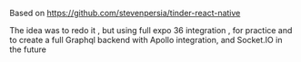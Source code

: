 Based on https://github.com/stevenpersia/tinder-react-native

The idea was to redo it , but using full expo 36 integration , for practice and to create a full Graphql backend with Apollo integration, and Socket.IO in the future